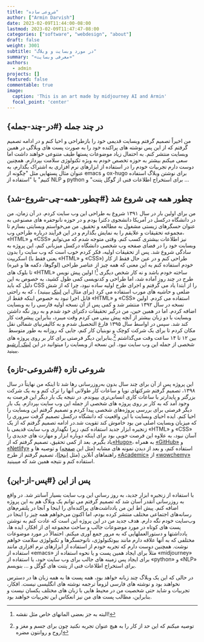 ```yaml
---
title: "شروعی ساده"
author: ["Armin Darvish"]
date: 2023-02-09T11:44:00-08:00
lastmod: 2023-02-09T11:47:47-08:00
categories: ["software", "webdesign", "about"]
draft: false
weight: 3001
subtitle: "در مورد وبسایت و وبلاگ"
summary: "«معرفی وبسایت»"
authors:
  - admin
projects: []
featured: false
commentable: true
image:
  caption: 'This is an art made by midjourney AI and Armin'
  focal_point: 'center'
---
```


## **در چند جمله** {#در-چند-جمله}

من اخیراً تصمیم گرفتم وبسایت قدیمی خود را بازطراحی و احیا کنم و در ادامه تصمیم گرفتم که از این پس نوشته های پراکنده خود را به صورت پست های وبلاگی در همین وبسایت منتشر کنم. به احتمال زیاد موضوعات پستها طیف متنوعی خواهند داشت اما سعی میکنم بیشتر به حوزه تخصص خودم به ویژه تکنولوژی سلامت بپردازم. همچنین دوست دارم تجربیات خودم را در استفاده از ابزارهای نرم افزاری به اشتراک بگذارم، به عنوان مثال پستهایی مثل "چگونه از emacs و ox-hugo برای نوشتن وبلاگ استفاده کنیم" یا "استفاده از NLP و python برای استخراج اطلاعات فنی از گوگل پتنت" و ...


## **چطور همه چی شروع شد** {#چطور-همه-چی-شروع-شد}

من برای اولین بار در سال ۱۳۹۱ شروع به طراحی این وب سایت کردم. در آن زمان، من در دانشگاه درکسل در آمریکا دانشجوی دکترا بودم و در حوزه نانوحفره های مصنوعی به عنوان حسگرهای زیستی مشغول به مطالعه و تحقیق. من می‌خواستم وبسایتی بسازم تا مجموعه تحقیقات و علایقم را به نمایش بگذارم و در این فرآیند درباره طراحی وب، «HTML» و «CSS» نیز اطلاعات بیشتری کسب کنم. وقتی متوجه شدم که می‌توانم وبسایت خود را در فضای صفحه وب شخصی دانشگاه درکسل میزبانی کنم، این پروژه به سادگی شروع شد. پس از تحقیقات اولیه، فکر کردم خوب است که وب سایت را بدون اسکریپت (یعنی فقط با «HTML» و «CSS») طراحی کنم و در عین حال فقط از کار خودم استفاده کنم به این معنی که همه چیز از عناصر طراحی (لوگوها، دکمه ها و غیره) تا بلوک های «HTML» ساخته خودم باشد و نه کار شخص دیگری&nbsp;[^fn:1]! اولین پیش نویس طرح در چند روز آماده شد، اما طراحی و کدنویسی کمی طول کشید، به خصوص به این دلیل که باید CSS را از ابتدا یاد می گرفتم و اجرای طرح اولیه ساده نبود، چرا که از شش ضلعی و حاشیه های مورب استفاده می کرد (برای مثال این [لینک](https://archive.armindarvish.com/research.html) ببینید) ، که به راحتی قابل اجرا نبود به خصوص اینکه فقط از «HTML» و «CSS» استفاده می کردم. اولین نسخه در سال ۱۳۹۲ منتشر شد و کمی پس از آن نسخه اولیه فارسی  را به وبسایت اضافه کردم. اما در همین حین، من درگیر تحقیقات دکترای خود شدم و به روز نگه داشتن وبسایت با دو زبان بیشتر از آنچه پیش بینی می کردم وقت میبرد، بنابراین پیشرفت کار کند شد. سپس در اواسط سال ۱۳۹۵ فارغ التحصیل شدم و به کالیفرنیای شمالی نقل مکان کردم تا برای یک شرکت کوچک و نوبنیان کار کنم،  جایی که روزانه به طور متوسط ​​بین ۱۲ تا ۱۴ ساعت وقت می‌گذاشتم&nbsp;[^fn:2].بنابراین دیگر فرصتی برای کار بر روی پروژه های شخصی از جمله این وب سایت نبود. این نسخه از وبسایت را میتوانید در این [لینک آرشیو](https://archive.armindarvish.com/index_fa.html) ببینید.


## **شروعی تازه** {#شروعی-تازه}

این پروژه پس از آن برای چند سال بدون به‌روزرسانی رها شد تا اینکه من نهایتاً در سال ۱۳۹۸، تصمیم گرفتم شرکتهای نوپا و ساعات کار طولانی آنها را ترک کنم و به یک شرکت بزرگتر و پایدارتر با ساعات کاری انسانی‌تری بپیوندم. در نتیجه یک بار دیگر این فرصت به وجود آمد که به کار بر روی پروژه های شخصی از جمله این وب سایت بپردازم.  یک بار دیگر فرصتی برای بررسی پروژه‌های شخصی پیدا کردم و تصمیم گرفتم این وبسایت را احیا کنم. ایده احیای وبسایت با این واقعیت که دانشگاه درکسل تصمیم گرفت سروری را که میزبان وبسایت اصلی من بود خاموش کند تقویت شد.در ادامه تصمیم گرفتم که از یک زنجیره ابزار جدید استفاده کنم، زیرا نگهداری وب سایت قدیمی با «HTML» و «CSS» آسان نبود، به علاوه این فرصت خوبی بود برای اینکه دوباره ابزار و مهارت های جدیدی را یاد بگیرم. بعد از کمی تحقیق، تصمیم گرفتم که از[«Hugo»](https://gohugo.io/)، به همراه [«GitHub»](https://www.github.com/) و [«Netlify»](https://www.netlify.com/) استفاده کنم، و بعد از دیدن نمونه های مشابه (مثل این [صفحه](https://www.aidanscannell.com/)) و توصیه ها و راهنماهای آنلاین (مثل [اینجا](https://www.dsquintana.blog/create-an-academic-website-free-easy-2020/))، تصمیم گرفتم از طرح [«Academic»](https://academic-demo.netlify.app/)  از [«wowchemy»](https://wowchemy.com/) استفاده کنم و نتیجه همین شد که میبینید.


## **پس از این** {#پس-از-این}

با استفاده از زنجیره ابزار جدید، به روز رسانی این وب سایت بسیار آسانتر شد. در واقع به روزرسانی آنقدر آسان شد که تصمیم گرفتم می توانم یک وبلاگ هم به این پروژه اضافه کنم. پیش اط این من یادداشت‌های پراکنده‌ای را اینجا و آنجا در پلتفرم‌های رسانه‌های اجتماعی مختلف منتشر کرده بودم، اما اکنون می‌خواهم همه چیز را اینجا در وب‌سایت خودم نگه دارم. هدف جدید من در این پروژه این است که عادت کنم به نوشتن پست های کوتاه در مورد موضوعات جالب و ساخت مجموعه ای از افکار، ایده ها، یادداشتها و دستورالعملهایی که به مرور جمع آوری میکنم. احتمالاً در مورد موضوعات مختلفی که به آنها علاقه دارم مانند بیوتکنولوژی، نانوحسگرها و تکنولوژی سلامت خواهم نوشت. همچنین دوست دارم که تجربه خودم از استفاده از  ابزارهای نرم افزاری مانند استفاده از «emacs» مثلاً برای ایجاد همین پست و یا نحوه استفاده از «midjourney» برای ایجاد پس زمینه های جالب برای وب سایت خود، یا استفاده از «python» و «NLP» برای استخراج اطلاعات فنی از پتنت های گوگل و ... بنویسم.

در حالی که این یک وبلاگ چند زبانه خواهد بود، همه پست ها به همه زبان ها در دسترس نخواهند بود و نوشته های فارسی لزوماً ترجمه نوشته های انگلیسی نیست. افکار، تجربیات و شاید حتی شخصیت من در محیط هایی با زبان های مختلف یکسان نیست و بنابراین، مطالب پست های من نیز انعکاس این تجربیات خواهند بود.

[^fn:1]: البته به جز بعضی المانهای خاص مثل نقشه!
[^fn:2]: توصیه میکنم که این حد از کار را به هیچ عنوان تجربه نکنید چون برای جسم و مغز و روح و روانتون مضره!